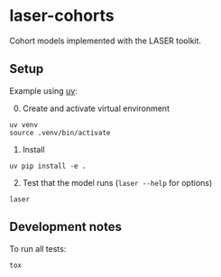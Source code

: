 # laser-cohorts
Cohort models implemented with the LASER toolkit.

## Setup
Example using [uv](https://github.com/astral-sh/uv):

0. Create and activate virtual environment
```
uv venv
source .venv/bin/activate
```
1. Install
```
uv pip install -e .
```
2. Test that the model runs (`laser --help` for options)
```
laser
```

## Development notes

To run all tests:

```
tox
```
